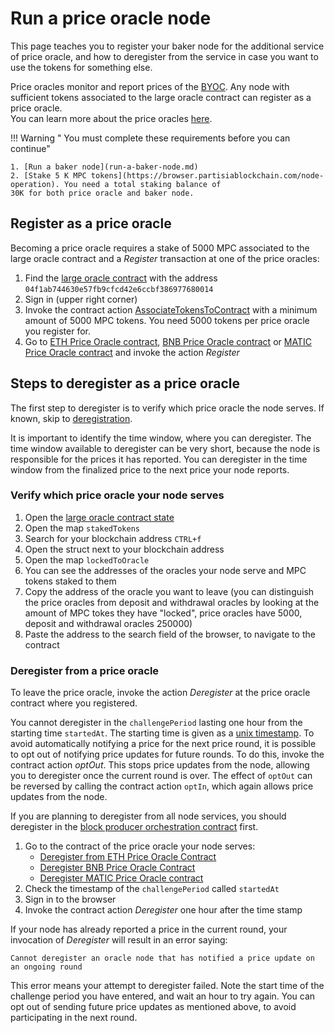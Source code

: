 # Run a price oracle node

This page teaches you to register your baker node for the additional service of price oracle, and how to deregister from
the service in case you want to use the tokens for something else.

Price oracles monitor and report prices of the [BYOC](../pbc-fundamentals/byoc/introduction-to-byoc.md).
Any node with sufficient tokens associated to the large oracle contract can register as a price oracle.   
You can learn
more about the price oracles [here](../pbc-fundamentals/dictionary.md#price-oracle).

!!! Warning " You must complete these requirements before you can continue"

    1. [Run a baker node](run-a-baker-node.md)
    2. [Stake 5 K MPC tokens](https://browser.partisiablockchain.com/node-operation). You need a total staking balance of
    30K for both price oracle and baker node.

## Register as a price oracle

Becoming a price oracle requires a stake of 5000 MPC associated to the large oracle contract and a _Register_ transaction
at one of the price oracles:

1. Find
   the [large oracle contract](https://browser.partisiablockchain.com/contracts/04f1ab744630e57fb9cfcd42e6ccbf386977680014/associateTokensToContract)
   with the address `04f1ab744630e57fb9cfcd42e6ccbf386977680014`
2. Sign in (upper right corner)
3. Invoke the contract
   action [AssociateTokensToContract](https://browser.partisiablockchain.com/contracts/04f1ab744630e57fb9cfcd42e6ccbf386977680014/associateTokensToContract)
   with a minimum amount of 5000 MPC tokens. You need 5000 tokens per price oracle you register for.
4. Go to
   [ETH Price Oracle contract](https://browser.partisiablockchain.com/contracts/0485010babcdb7aa56a0da57a840d81e2ea5f5705d/register),
   [BNB Price Oracle contract](https://browser.partisiablockchain.com/contracts/049abfc6e763e8115e886fd1f7811944f43b533c39/register)
   or
   [MATIC Price Oracle contract](https://browser.partisiablockchain.com/contracts/042a9dcb0c96b9875f529e3a51ddc02473c1a78d33/register)
   and invoke the action _Register_



## Steps to deregister as a price oracle

The first step to deregister is to verify which price oracle the node serves. If known,
skip to [deregistration](#deregister-from-a-price-oracle).

It is important to identify the time window, where you can
deregister. The time window available to deregister can be very short, because the node is responsible for the prices it
has reported. You can deregister in the time window from the finalized price to the next price your node reports.

### Verify which price oracle your node serves 

1. Open
   the [large oracle contract state](https://browser.partisiablockchain.com/contracts/04f1ab744630e57fb9cfcd42e6ccbf386977680014?tab=state)
2. Open the map `stakedTokens`
3. Search for your blockchain address `CTRL+f`
4. Open the struct next to your blockchain address
5. Open the map `lockedToOracle`
6. You can see the addresses of the oracles your node serve and MPC tokens staked to them
7. Copy the address of the oracle you want to leave (you can distinguish the price oracles from deposit and withdrawal
   oracles by looking at the amount of MPC tokes they have "locked", price oracles have 5000, deposit and withdrawal
   oracles 250000)
8. Paste the address to the search field of the browser, to navigate to the contract

### Deregister from a price oracle   

To leave the price oracle, invoke the action _Deregister_ at the price oracle contract where you registered.

You cannot deregister in the `challengePeriod` lasting one hour from the starting time `startedAt`. The starting time is given as a [unix timestamp](https://www.unixtimestamp.com/).
To avoid automatically notifying a price for the next price round, it is possible to opt out of notifying price updates for future rounds.
To do this, invoke the contract action _optOut_. This stops price updates from the node, allowing you to deregister once the current round is over.
The effect of `optOut` can be reversed by calling the contract action `optIn`, which again allows price updates from the node.

If you are planning to deregister from all node services, you should deregister in
the [block producer orchestration contract](https://browser.partisiablockchain.com/contracts/04203b77743ad0ca831df9430a6be515195733ad91/removeBp)
first.

1. Go to the contract of the price oracle your node serves:
    - [Deregister from ETH Price Oracle Contract](https://browser.partisiablockchain.com/contracts/0485010babcdb7aa56a0da57a840d81e2ea5f5705d?tab=state)
    - [Deregister BNB Price Oracle Contract](https://browser.partisiablockchain.com/contracts/049abfc6e763e8115e886fd1f7811944f43b533c39?tab=state)
    - [Deregister MATIC Price Oracle contract](https://browser.partisiablockchain.com/contracts/042a9dcb0c96b9875f529e3a51ddc02473c1a78d33?tab=state)
2. Check the timestamp of the `challengePeriod` called `startedAt`  
3. Sign in to the browser   
4. Invoke the contract action _Deregister_ one hour after the time stamp   

If your node has already reported a price in the current round, your invocation of _Deregister_ will result in an error
saying: 

```Cannot deregister an oracle node that has notified a price update on an ongoing round```

This error means your attempt to deregister failed. Note the start time of the challenge period you have entered, and
wait an hour to try again. You can opt out of sending future price updates as mentioned above, to avoid participating in the next round.
